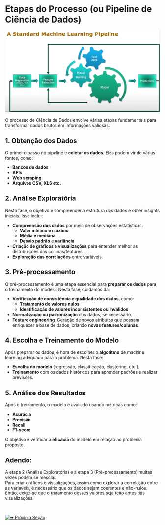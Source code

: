 # Etapas do Processo (ou Pipeline de Ciência de Dados)
![alt text](/Imagens/image2.png)

O processo de Ciência de Dados envolve várias etapas fundamentais para transformar dados brutos em informações valiosas.

## 1. Obtenção dos Dados
O primeiro passo no pipeline é **coletar os dados**. Eles podem vir de várias fontes, como:
- **Bancos de dados**
- **APIs**
- **Web scraping**
- **Arquivos CSV, XLS etc.**

## 2. Análise Exploratória
Nesta fase, o objetivo é compreender a estrutura dos dados e obter insights iniciais. Isso inclui:
- **Compreensão dos dados** por meio de observações estatísticas:
    - **Valor mínimo e máximo**
    - **Média e mediana**
    - **Desvio padrão** e **variância**
- **Criação de gráficos e visualizações** para entender melhor as distribuições das colunas/features.
- **Exploração das correlações** entre variáveis.

## 3. Pré-processamento
O pré-processamento é uma etapa essencial para **preparar os dados** para o treinamento do modelo. Nesta fase, cuidamos da:
- **Verificação de consistência e qualidade dos dados**, como:
    - **Tratamento de valores nulos**
    - **Identificação de valores inconsistentes ou inválidos**
- **Normalização ou padronização** dos dados, se necessário.
- **Feature engineering**: Geração de novos atributos que possam enriquecer a base de dados, criando **novas features/colunas**.

## 4. Escolha e Treinamento do Modelo
Após preparar os dados, é hora de escolher o **algoritmo** de machine learning adequado para o problema. Nesta fase:
- **Escolha do modelo** (regressão, classificação, clustering, etc.).
- **Treinamento** com os dados históricos para aprender padrões e realizar previsões.

## 5. Análise dos Resultados
Após o treinamento, o modelo é avaliado usando métricas como:
- **Acurácia**
- **Precisão**
- **Recall**
- **F1-score**

O objetivo é verificar a **eficácia** do modelo em relação ao problema proposto.

## Adendo:
A etapa 2 (Análise Exploratória) e a etapa 3 (Pré-processamento) muitas vezes podem se mesclar. <br>
Para criar gráficos e visualizações, assim como explorar a correlação entre as variáveis, é necessário que os dados sejam coerentes e não-nulos. <br>
Então, exige-se que o tratamento desses valores seja feito antes das visualizações.

<br>

[![➡ Próxima Seção](https://img.shields.io/badge/-➡_Próxima_Seção-blue?style=for-the-badge&color=007BFF)](https://github.com/biankyrou/data-science-lab/blob/main/Guia%20de%20Estudos/1-%20Introdu%C3%A7%C3%A3o/4-%20Compreens%C3%A3o%20do%20Dom%C3%ADnio.md)
